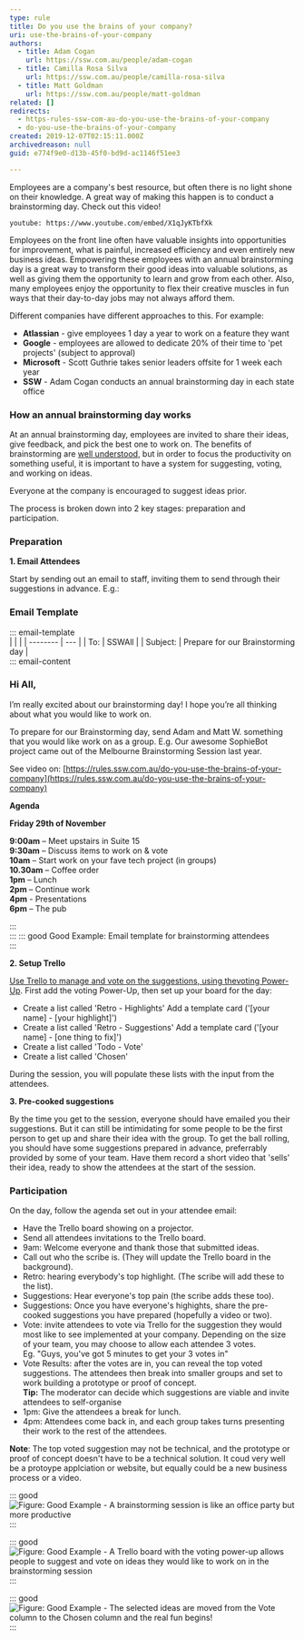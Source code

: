 ```yaml
---
type: rule
title: Do you use the brains of your company?
uri: use-the-brains-of-your-company
authors:
  - title: Adam Cogan
    url: https://ssw.com.au/people/adam-cogan
  - title: Camilla Rosa Silva
    url: https://ssw.com.au/people/camilla-rosa-silva
  - title: Matt Goldman
    url: https://ssw.com.au/people/matt-goldman
related: []
redirects:
  - https-rules-ssw-com-au-do-you-use-the-brains-of-your-company
  - do-you-use-the-brains-of-your-company
created: 2019-12-07T02:15:11.000Z
archivedreason: null
guid: e774f9e0-d13b-45f0-bd9d-ac1146f51ee3

---
```


Employees are a company's best resource, but often there is no light shone on their knowledge. A great way of making this happen is to conduct a brainstorming day. Check out this video!

<!--endintro-->

`youtube: https://www.youtube.com/embed/X1qJyKTbfXk`  

Employees on the front line often have valuable insights into opportunities for improvement, what is painful, increased efficiency and even entirely new business ideas. Empowering these employees with an annual brainstorming day is a great way to transform their good ideas into valuable solutions, as well as giving them the opportunity to learn and grow from each other. Also, many employees enjoy the opportunity to flex their creative muscles in fun ways that their day-to-day jobs may not always afford them.

Different companies have different approaches to this. For example:

* **Atlassian** - give employees 1 day a year to work on a feature they want
* **Google** - employees are allowed to dedicate 20% of their time to 'pet projects' (subject to approval)
* **Microsoft** - Scott Guthrie takes senior leaders offsite for 1 week each year
* **SSW** - Adam Cogan conducts an annual brainstorming day in each state office

### How an annual brainstorming day works

At an annual brainstorming day, employees are invited to share their ideas, give feedback, and pick the best one to work on. The benefits of brainstorming are 
 [well understood](https://raybourn.com/the-5-benefits-of-brainstorming/), but in order to focus the productivity on something useful, it is important to have a system for suggesting, voting, and working on ideas.

Everyone at the company is encouraged to suggest ideas prior.

The process is broken down into 2 key stages: preparation and participation.

### Preparation

**1. Email Attendees**

Start by sending out an email to staff, inviting them to send through their suggestions in advance. E.g.:

### Email Template  
::: email-template  
|          |     |
| -------- | --- |
| To:      | SSWAll |
| Subject: | Prepare for our Brainstorming day |  
::: email-content  

### Hi All, 

I’m really excited about our brainstorming day! I hope you’re all thinking about what you would like to work on.

To prepare for our Brainstorming day, send Adam and Matt W. something that you would like work on as a group.
E.g. Our awesome SophieBot project came out of the Melbourne Brainstorming Session last year.   

See video on: [https://rules.ssw.com.au/do-you-use-the-brains-of-your-company](https://rules.ssw.com.au/do-you-use-the-brains-of-your-company)

**Agenda** 

**Friday 29th of November** 

 **9:00am** – Meet upstairs in Suite 15   
 **9:30am** – Discuss items to work on & vote   
 **10am** – Start work on your fave tech project (in groups)   
 **10.30am** – Coffee order   
 **1pm** – Lunch   
 **2pm** – Continue work   
 **4pm** - Presentations   
 **6pm** – The pub

:::  
::: 
::: good
Good Example: Email template for brainstorming attendees\
:::  

**2. Setup Trello**

[Use Trello to manage and vote on the suggestions, using the](/do-you-use-the-brains-of-your-company)[voting Power-Up](https://trello.com/power-ups/55a5d917446f517774210013/voting). First add the voting Power-Up, then set up your board for the day:

* Create a list called 'Retro - Highlights'
  Add a template card ('\[your name] - \[your highlight]')
* Create a list called 'Retro - Suggestions'
  Add a template card ('\[your name] - \[one thing to fix]')
* Create a list called 'Todo - Vote'
* Create a list called 'Chosen'

During the session, you will populate these lists with the input from the attendees.

**3. Pre-cooked suggestions** 

By the time you get to the session, everyone should have emailed you their suggestions. But it can still be intimidating for some people to be the first person to get up and share their idea with the group. To get the ball rolling, you should have some suggestions prepared in advance, preferrably provided by some of your team. Have them record a short video that 'sells' their idea, ready to show the attendees at the start of the session.

### Participation

On the day, follow the agenda set out in your attendee email:

* Have the Trello board showing on a projector.
* Send all attendees invitations to the Trello board.
* 9am: Welcome everyone and thank those that submitted ideas.
* Call out who the scribe is. (They will update the Trello board in the background).
* Retro: hearing everybody's top highlight. (The scribe will add these to the list).
* Suggestions: Hear everyone's top pain (the scribe adds these too).
* Suggestions: Once you have everyone's highights, share the pre-cooked suggestions you have prepared (hopefully a video or two).
* Vote: invite attendees to vote via Trello for the suggestion they would most like to see implemented at your company. Depending on the size of your team, you may choose to allow each attendee 3 votes.\
  Eg. "Guys, you've got 5 minutes to get your 3 votes in"
* Vote Results: after the votes are in, you can reveal the top voted suggestions. The attendees then break into smaller groups and set to work building a prototype or proof of concept.\
  **Tip:** The moderator can decide which suggestions are viable and invite attendees to self-organise
* 1pm: Give the attendees a break for lunch.
* 4pm: Attendees come back in, and each group takes turns presenting their work to the rest of the attendees.

**Note**: The top voted suggestion may not be technical, and the prototype or proof of concept doesn't have to be a technical solution. It coud very well be a protoype applciation or website, but equally could be a new business process or a video.

::: good
![Figure: Good Example - A brainstorming session is like an office party but more productive](MicrosoftTeams-image.png)
:::

::: good
![Figure: Good Example - A Trello board with the voting power-up allows people to suggest and vote on ideas they would like to work on in the brainstorming session](2019-12-07_16-06-18.png)
:::

::: good
![Figure: Good Example - The selected ideas are moved from the Vote column to the Chosen column and the real fun begins!](2019-12-07_16-26-04.png)
:::
